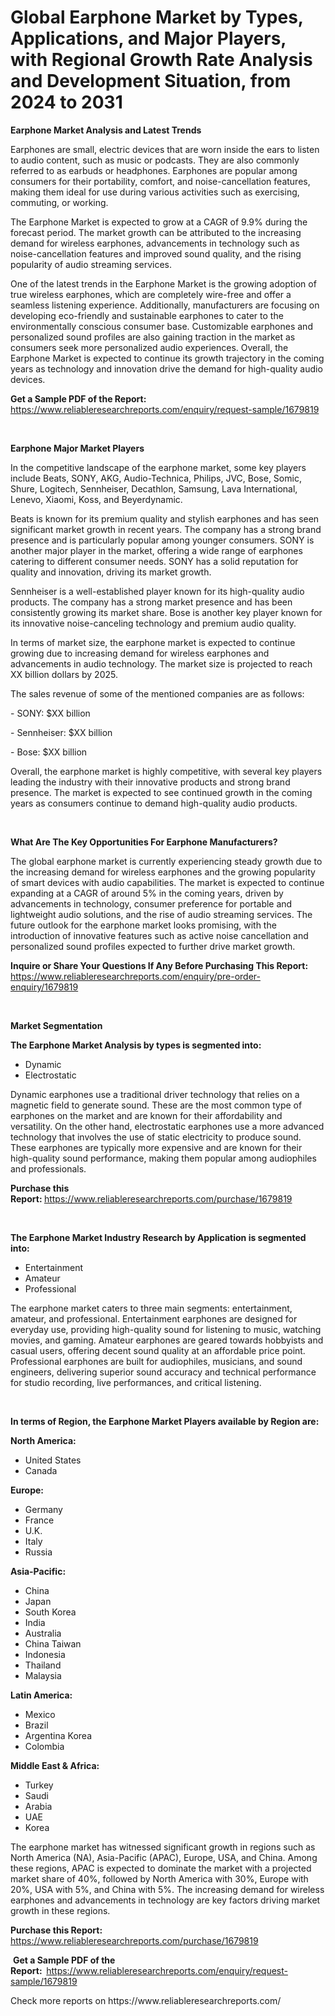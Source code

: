 <p><h1>Global Earphone Market by Types, Applications, and Major Players, with Regional Growth Rate Analysis and Development Situation, from 2024 to 2031</h1></p><p><strong>Earphone Market Analysis and Latest Trends</strong></p>
<p><p>Earphones are small, electric devices that are worn inside the ears to listen to audio content, such as music or podcasts. They are also commonly referred to as earbuds or headphones. Earphones are popular among consumers for their portability, comfort, and noise-cancellation features, making them ideal for use during various activities such as exercising, commuting, or working.</p><p>The Earphone Market is expected to grow at a CAGR of 9.9% during the forecast period. The market growth can be attributed to the increasing demand for wireless earphones, advancements in technology such as noise-cancellation features and improved sound quality, and the rising popularity of audio streaming services.</p><p>One of the latest trends in the Earphone Market is the growing adoption of true wireless earphones, which are completely wire-free and offer a seamless listening experience. Additionally, manufacturers are focusing on developing eco-friendly and sustainable earphones to cater to the environmentally conscious consumer base. Customizable earphones and personalized sound profiles are also gaining traction in the market as consumers seek more personalized audio experiences. Overall, the Earphone Market is expected to continue its growth trajectory in the coming years as technology and innovation drive the demand for high-quality audio devices.</p></p>
<p><strong>Get a Sample PDF of the Report:&nbsp;</strong> <a href="https://www.reliableresearchreports.com/enquiry/request-sample/1679819">https://www.reliableresearchreports.com/enquiry/request-sample/1679819</a></p>
<p>&nbsp;</p>
<p><strong>Earphone Major Market Players</strong></p>
<p><p>In the competitive landscape of the earphone market, some key players include Beats, SONY, AKG, Audio-Technica, Philips, JVC, Bose, Somic, Shure, Logitech, Sennheiser, Decathlon, Samsung, Lava International, Lenevo, Xiaomi, Koss, and Beyerdynamic. </p><p>Beats is known for its premium quality and stylish earphones and has seen significant market growth in recent years. The company has a strong brand presence and is particularly popular among younger consumers. SONY is another major player in the market, offering a wide range of earphones catering to different consumer needs. SONY has a solid reputation for quality and innovation, driving its market growth.</p><p>Sennheiser is a well-established player known for its high-quality audio products. The company has a strong market presence and has been consistently growing its market share. Bose is another key player known for its innovative noise-canceling technology and premium audio quality.</p><p>In terms of market size, the earphone market is expected to continue growing due to increasing demand for wireless earphones and advancements in audio technology. The market size is projected to reach XX billion dollars by 2025.</p><p>The sales revenue of some of the mentioned companies are as follows:</p><p>- SONY: $XX billion</p><p>- Sennheiser: $XX billion</p><p>- Bose: $XX billion</p><p>Overall, the earphone market is highly competitive, with several key players leading the industry with their innovative products and strong brand presence. The market is expected to see continued growth in the coming years as consumers continue to demand high-quality audio products.</p></p>
<p>&nbsp;</p>
<p><strong>What Are The Key Opportunities For Earphone Manufacturers?</strong></p>
<p><p>The global earphone market is currently experiencing steady growth due to the increasing demand for wireless earphones and the growing popularity of smart devices with audio capabilities. The market is expected to continue expanding at a CAGR of around 5% in the coming years, driven by advancements in technology, consumer preference for portable and lightweight audio solutions, and the rise of audio streaming services. The future outlook for the earphone market looks promising, with the introduction of innovative features such as active noise cancellation and personalized sound profiles expected to further drive market growth.</p></p>
<p><strong>Inquire or Share Your Questions If Any Before Purchasing This Report:</strong> <a href="https://www.reliableresearchreports.com/enquiry/pre-order-enquiry/1679819">https://www.reliableresearchreports.com/enquiry/pre-order-enquiry/1679819</a></p>
<p>&nbsp;</p>
<p><strong>Market Segmentation</strong></p>
<p><strong>The Earphone Market Analysis by types is segmented into:</strong></p>
<p><ul><li>Dynamic</li><li>Electrostatic</li></ul></p>
<p><p>Dynamic earphones use a traditional driver technology that relies on a magnetic field to generate sound. These are the most common type of earphones on the market and are known for their affordability and versatility. On the other hand, electrostatic earphones use a more advanced technology that involves the use of static electricity to produce sound. These earphones are typically more expensive and are known for their high-quality sound performance, making them popular among audiophiles and professionals.</p></p>
<p><strong>Purchase this Report:&nbsp;</strong><a href="https://www.reliableresearchreports.com/purchase/1679819">https://www.reliableresearchreports.com/purchase/1679819</a></p>
<p>&nbsp;</p>
<p><strong>The Earphone Market Industry Research by Application is segmented into:</strong></p>
<p><ul><li>Entertainment</li><li>Amateur</li><li>Professional</li></ul></p>
<p><p>The earphone market caters to three main segments: entertainment, amateur, and professional. Entertainment earphones are designed for everyday use, providing high-quality sound for listening to music, watching movies, and gaming. Amateur earphones are geared towards hobbyists and casual users, offering decent sound quality at an affordable price point. Professional earphones are built for audiophiles, musicians, and sound engineers, delivering superior sound accuracy and technical performance for studio recording, live performances, and critical listening.</p></p>
<p>&nbsp;</p>
<p><strong>In terms of Region, the Earphone Market Players available by Region are:</strong></p>
<p>
    <p> <strong> North America: </strong>
        <ul>
            <li>United States</li>
            <li>Canada</li>
        </ul>
        </p> 
    <p> <strong> Europe: </strong>
        <ul>
            <li>Germany</li>
            <li>France</li>
            <li>U.K.</li>
            <li>Italy</li>
            <li>Russia</li>
        </ul>
        </p> 
    <p> <strong> Asia-Pacific: </strong>
        <ul>
            <li>China</li>
            <li>Japan</li>
            <li>South Korea</li>
            <li>India</li>
            <li>Australia</li>
            <li>China Taiwan</li>
            <li>Indonesia</li>
            <li>Thailand</li>
            <li>Malaysia</li>
        </ul>
        </p> 
    <p> <strong> Latin America: </strong>
        <ul>
            <li>Mexico</li>
            <li>Brazil</li>
            <li>Argentina Korea</li>
            <li>Colombia</li>
        </ul>
        </p> 
    <p> <strong> Middle East & Africa: </strong>
        <ul>
            <li>Turkey</li>
            <li>Saudi</li>
            <li>Arabia</li>
            <li>UAE</li>
            <li>Korea</li>
        </ul>
    </p>
    </p>
<p><p>The earphone market has witnessed significant growth in regions such as North America (NA), Asia-Pacific (APAC), Europe, USA, and China. Among these regions, APAC is expected to dominate the market with a projected market share of 40%, followed by North America with 30%, Europe with 20%, USA with 5%, and China with 5%. The increasing demand for wireless earphones and advancements in technology are key factors driving market growth in these regions.</p></p>
<p><strong>Purchase this Report: </strong><a href="https://www.reliableresearchreports.com/purchase/1679819">https://www.reliableresearchreports.com/purchase/1679819</a></p>
<p>&nbsp;<strong>Get a Sample PDF of the Report:&nbsp;&nbsp;</strong><a href="https://www.reliableresearchreports.com/enquiry/request-sample/1679819">https://www.reliableresearchreports.com/enquiry/request-sample/1679819</a></p>
<p><strong></strong></p>
<p>Check more reports on https://www.reliableresearchreports.com/</p>